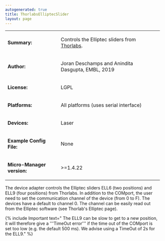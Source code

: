 ```yaml
---
autogenerated: true
title: ThorlabsElliptecSlider
layout: page
---
```


<table>
<tr>
<td markdown="1">

**Summary:**

</td>
<td markdown="1">

Controls the Elliptec sliders from
[Thorlabs](https://www.thorlabs.de/newgrouppage9.cfm?objectgroup_id=9464).

</td>
</tr>
<tr>
<td markdown="1">

**Author:**

</td>
<td markdown="1">

Joran Deschamps and Anindita Dasgupta, EMBL, 2019

</td>
</tr>
<tr>
<td markdown="1">

**License:**

</td>
<td markdown="1">

LGPL

</td>
</tr>
<tr>
<td markdown="1">

**Platforms:**

</td>
<td markdown="1">

All platforms (uses serial interface)

</td>
</tr>
<tr>
<td markdown="1">

**Devices:**

</td>
<td markdown="1">

Laser

</td>
</tr>
<tr>
<td markdown="1">

**Example Config File:**

</td>
<td markdown="1">

None

</td>
</tr>
<tr>
<td markdown="1">

**Micro-Manager version:**

</td>
<td markdown="1">

&gt;=1.4.22

</td>
</tr>
</table>

The device adapter controls the Elliptec sliders ELL6 (two positions)
and ELL9 (four positions) from Thorlabs. In addition to the COMport, the
user need to set the communication channel of the device (from 0 to F).
The devices have a default to channel 0. The channel can be easily read
out from the Elliptec software (see Thorlab's Elliptec page).

{% include Important text=" The ELL9 can be slow to get to a new position, it will therefore give a '''TimeOut error''' if the time out of the COMport is set too low (e.g. the default 500 ms). We advise using a TimeOut of 2s for the ELL9." %}
